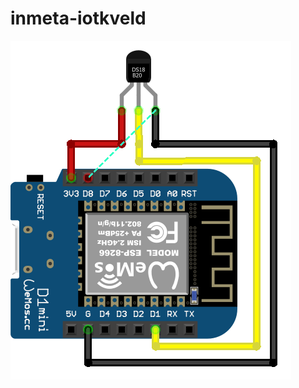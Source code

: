 # inmeta-iotkveld



![alt text](https://github.com/aleksag/inmeta-iotkveld/blob/master/eksempel-ds18b20/kobling.png?raw=true "Kobling")

